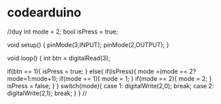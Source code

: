 # codearduino
//duy
int mode = 2;
bool isPress = true;

void setup() {
  pinMode(3,INPUT);
  pinMode(2,OUTPUT);
}

void loop() {
  int btn = digitalRead(3);

  if(btn == 1){
    isPress = true;
  }
  else{
    if(isPress){
      mode =(mode == 2?mode=1:mode+1);
      if(mode == 1){
        mode = 1;
      }
      if(mode == 2){
        mode = 2;
      }
      isPress = false;
    }
  }
      switch(mode){
      case 1:
      digitalWrite(2,0);
      break;
      case 2:
      digitalWrite(2,1);
      break;
    }
}
//
